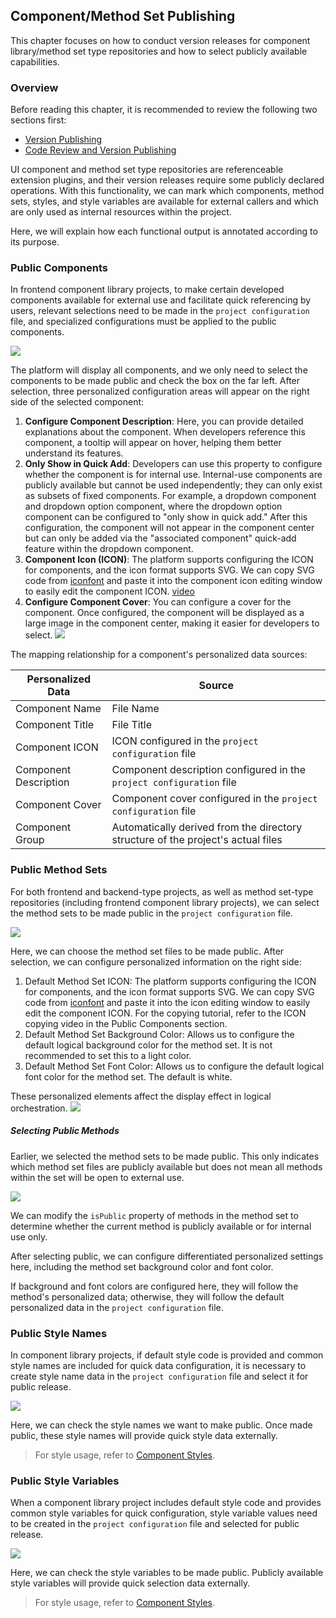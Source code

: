 ## Component/Method Set Publishing

This chapter focuses on how to conduct version releases for component library/method set type repositories and how to select publicly available capabilities.

### Overview

Before reading this chapter, it is recommended to review the following two sections first:

-   [Version Publishing](/portal/rep-version)
-   [Code Review and Version Publishing](/workbench/check-code-version)

UI component and method set type repositories are referenceable extension plugins, and their version releases require some publicly declared operations. With this functionality, we can mark which components, method sets, styles, and style variables are available for external callers and which are only used as internal resources within the project.

Here, we will explain how each functional output is annotated according to its purpose.

### Public Components

In frontend component library projects, to make certain developed components available for external use and facilitate quick referencing by users, relevant selections need to be made in the `project configuration` file, and specialized configurations must be applied to the public components.

![](/workbench/package-release.png)

The platform will display all components, and we only need to select the components to be made public and check the box on the far left. After selection, three personalized configuration areas will appear on the right side of the selected component:

1. **Configure Component Description**: Here, you can provide detailed explanations about the component. When developers reference this component, a tooltip will appear on hover, helping them better understand its features.
2. **Only Show in Quick Add**: Developers can use this property to configure whether the component is for internal use. Internal-use components are publicly available but cannot be used independently; they can only exist as subsets of fixed components. For example, a dropdown component and dropdown option component, where the dropdown option component can be configured to "only show in quick add." After this configuration, the component will not appear in the component center but can only be added via the "associated component" quick-add feature within the dropdown component.
3. **Component Icon (ICON)**: The platform supports configuring the ICON for components, and the icon format supports SVG. We can copy SVG code from [iconfont](https://www.iconfont.cn/) and paste it into the component icon editing window to easily edit the component ICON.
   [video](/workbench/package-release2.mp4)
4. **Configure Component Cover**: You can configure a cover for the component. Once configured, the component will be displayed as a large image in the component center, making it easier for developers to select.
   ![](/workbench/package-release3.png)

The mapping relationship for a component's personalized data sources:

| Personalized Data | Source                                      |
| ------------------ | ------------------------------------------- |
| Component Name     | File Name                                   |
| Component Title    | File Title                                  |
| Component ICON     | ICON configured in the `project configuration` file |
| Component Description | Component description configured in the `project configuration` file |
| Component Cover    | Component cover configured in the `project configuration` file |
| Component Group    | Automatically derived from the directory structure of the project's actual files |

### Public Method Sets

For both frontend and backend-type projects, as well as method set-type repositories (including frontend component library projects), we can select the method sets to be made public in the `project configuration` file.

![](/workbench/package-release4.png)

Here, we can choose the method set files to be made public. After selection, we can configure personalized information on the right side:

1. Default Method Set ICON: The platform supports configuring the ICON for components, and the icon format supports SVG. We can copy SVG code from [iconfont](https://www.iconfont.cn/) and paste it into the icon editing window to easily edit the component ICON. For the copying tutorial, refer to the ICON copying video in the Public Components section.
2. Default Method Set Background Color: Allows us to configure the default logical background color for the method set. It is not recommended to set this to a light color.
3. Default Method Set Font Color: Allows us to configure the default logical font color for the method set. The default is white.

These personalized elements affect the display effect in logical orchestration.
![](/workbench/package-release5.png)

##### Selecting Public Methods

Earlier, we selected the method sets to be made public. This only indicates which method set files are publicly available but does not mean all methods within the set will be open to external use.

![](/workbench/package-release6.png)

We can modify the `isPublic` property of methods in the method set to determine whether the current method is publicly available or for internal use only.

After selecting public, we can configure differentiated personalized settings here, including the method set background color and font color.

If background and font colors are configured here, they will follow the method's personalized data; otherwise, they will follow the default personalized data in the `project configuration` file.

### Public Style Names

In component library projects, if default style code is provided and common style names are included for quick data configuration, it is necessary to create style name data in the `project configuration` file and select it for public release.

![](/workbench/package-release7.png)

Here, we can check the style names we want to make public. Once made public, these style names will provide quick style data externally.

> For style usage, refer to [Component Styles](/workbench/style).

### Public Style Variables

When a component library project includes default style code and provides common style variables for quick configuration, style variable values need to be created in the `project configuration` file and selected for public release.

![](/workbench/package-release8.png)

Here, we can check the style variables to be made public. Publicly available style variables will provide quick selection data externally.

> For style usage, refer to [Component Styles](/workbench/style).